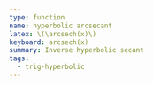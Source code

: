 ```yaml
---
type: function
name: hyperbolic arcsecant
latex: \(\arcsech(x)\)
keyboard: arcsech(x)
summary: Inverse hyperbolic secant
tags:
  - trig-hyperbolic
---
```

